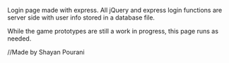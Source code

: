 Login page made with express. All jQuery and express login functions are server side with user info stored in a database file. 

While the game prototypes are still a work in progress, this page runs as needed.

//Made by Shayan Pourani